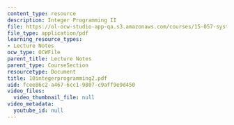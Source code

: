 ```yaml
---
content_type: resource
description: Integer Programming II
file: https://ol-ocw-studio-app-qa.s3.amazonaws.com/courses/15-057-systems-optimization-spring-2003/fcee86c2a4676cc19807c9aff9e9d450_10integerprogramming2.pdf
file_type: application/pdf
learning_resource_types:
- Lecture Notes
ocw_type: OCWFile
parent_title: Lecture Notes
parent_type: CourseSection
resourcetype: Document
title: 10integerprogramming2.pdf
uid: fcee86c2-a467-6cc1-9807-c9aff9e9d450
video_files:
  video_thumbnail_file: null
video_metadata:
  youtube_id: null
---
```

